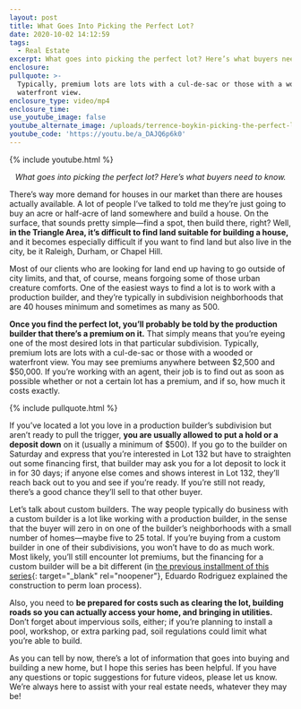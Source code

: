 ```yaml
---
layout: post
title: What Goes Into Picking the Perfect Lot?
date: 2020-10-02 14:12:59
tags:
  - Real Estate
excerpt: What goes into picking the perfect lot? Here’s what buyers need to know.
enclosure:
pullquote: >-
  Typically, premium lots are lots with a cul-de-sac or those with a wooded or
  waterfront view.
enclosure_type: video/mp4
enclosure_time:
use_youtube_image: false
youtube_alternate_image: /uploads/terrence-boykin-picking-the-perfect-lot-yt.jpg
youtube_code: 'https://youtu.be/a_DAJQ6p6k0'
---
```


{% include youtube.html %}

<p style="text-align: center;"><em>What goes into picking the perfect lot? Here’s what buyers need to know.</em></p>

There’s way more demand for houses in our market than there are houses actually available. A lot of people I’ve talked to told me they’re just going to buy an acre or half-acre of land somewhere and build a house. On the surface, that sounds pretty simple—find a spot, then build there, right? Well, **in the Triangle Area, it’s difficult to find land suitable for building a house,** and it becomes especially difficult if you want to find land but also live in the city, be it Raleigh, Durham, or Chapel Hill.&nbsp;

Most of our clients who are looking for land end up having to go outside of city limits, and that, of course, means forgoing some of those urban creature comforts. One of the easiest ways to find a lot is to work with a production builder, and they’re typically in subdivision neighborhoods that are 40 houses minimum and sometimes as many as 500.&nbsp;

**Once you find the perfect lot, you’ll probably be told by the production builder that there’s a premium on it.** That simply means that you’re eyeing one of the most desired lots in that particular subdivision. Typically, premium lots are lots with a cul-de-sac or those with a wooded or waterfront view. You may see premiums anywhere between $2,500 and $50,000. If you’re working with an agent, their job is to find out as soon as possible whether or not a certain lot has a premium, and if so, how much it costs exactly.&nbsp;

{% include pullquote.html %}

If you’ve located a lot you love in a production builder’s subdivision but aren’t ready to pull the trigger, **you are usually allowed to put a hold or a deposit down** on it (usually a minimum of $500). If you go to the builder on Saturday and express that you’re interested in Lot 132 but have to straighten out some financing first, that builder may ask you for a lot deposit to lock it in for 30 days; if anyone else comes and shows interest in Lot 132, they’ll reach back out to you and see if you’re ready. If you’re still not ready, there’s a good chance they’ll sell to that other buyer.&nbsp;

Let’s talk about custom builders. The way people typically do business with a custom builder is a lot like working with a production builder, in the sense that the buyer will zero in on one of the builder’s neighborhoods with a small number of homes—maybe five to 25 total. If you’re buying from a custom builder in one of their subdivisions, you won’t have to do as much work. Most likely, you’ll still encounter lot premiums, but the financing for a custom builder will be a bit different (in [the previous installment of this series](https://raleighsbestagentvlog.com/what-do-you-need-to-know-about-new-construction-financing.html){: target="_blank" rel="noopener"}, Eduardo Rodriguez explained the construction to perm loan process).&nbsp;

Also, you need to **be prepared for costs such as clearing the lot, building roads so you can actually access your home, and bringing in utilities.** Don’t forget about impervious soils, either; if you’re planning to install a pool, workshop, or extra parking pad, soil regulations could limit what you’re able to build.&nbsp;

As you can tell by now, there’s a lot of information that goes into buying and building a new home, but I hope this series has been helpful. If you have any questions or topic suggestions for future videos, please let us know. We’re always here to assist with your real estate needs, whatever they may be\!&nbsp;
